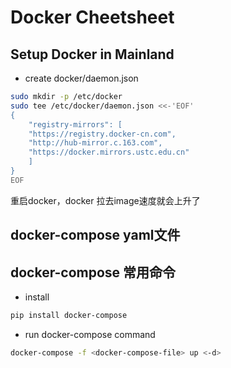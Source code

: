 # Docker Cheetsheet

## Setup Docker in Mainland

- create docker/daemon.json
```sh
sudo mkdir -p /etc/docker
sudo tee /etc/docker/daemon.json <<-'EOF'
{
    "registry-mirrors": [  
    "https://registry.docker-cn.com",
    "http://hub-mirror.c.163.com",
    "https://docker.mirrors.ustc.edu.cn"
    ]
}
EOF
```
重启docker，docker 拉去image速度就会上升了

## docker-compose yaml文件

## docker-compose 常用命令

- install
```sh
pip install docker-compose
```
- run docker-compose command

```sh
docker-compose -f <docker-compose-file> up <-d>
```

